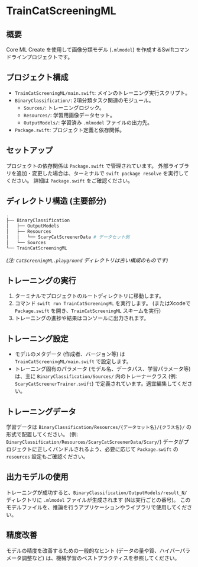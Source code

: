 # TrainCatScreeningML

## 概要

Core ML Create を使用して画像分類モデル (`.mlmodel`) を作成するSwiftコマンドラインプロジェクトです。

## プロジェクト構成

*   `TrainCatScreeningML/main.swift`: メインのトレーニング実行スクリプト。
*   `BinaryClassification/`: 2項分類タスク関連のモジュール。
    *   `Sources/`: トレーニングロジック。
    *   `Resources/`: 学習用画像データセット。
    *   `OutputModels/`: 学習済み `.mlmodel` ファイルの出力先。
*   `Package.swift`: プロジェクト定義と依存関係。

## セットアップ

プロジェクトの依存関係は `Package.swift` で管理されています。
外部ライブラリを追加・変更した場合は、ターミナルで `swift package resolve` を実行してください。
詳細は `Package.swift` をご確認ください。

## ディレクトリ構造 (主要部分)

```bash
.
├── BinaryClassification
│   ├── OutputModels
│   ├── Resources
│   │   └── ScaryCatScreenerData # データセット例
│   └── Sources
└── TrainCatScreeningML
```
*(注: `CatScreeningML.playground` ディレクトリは古い構成のものです)*

## トレーニングの実行

1.  ターミナルでプロジェクトのルートディレクトリに移動します。
2.  コマンド `swift run TrainCatScreeningML` を実行します。
    (またはXcodeで `Package.swift` を開き、`TrainCatScreeningML` スキームを実行)
3.  トレーニングの進捗や結果はコンソールに出力されます。

## トレーニング設定

*   モデルのメタデータ (作成者、バージョン等) は `TrainCatScreeningML/main.swift` で設定します。
*   トレーニング固有のパラメータ (モデル名、データパス、学習パラメータ等) は、主に `BinaryClassification/Sources/` 内のトレーナークラス (例: `ScaryCatScreenerTrainer.swift`) で定義されています。適宜編集してください。

## トレーニングデータ

学習データは `BinaryClassification/Resources/{データセット名}/{クラス名}/` の形式で配置してください。
(例: `BinaryClassification/Resources/ScaryCatScreenerData/Scary/`)
データがプロジェクトに正しくバンドルされるよう、必要に応じて `Package.swift` の `resources` 設定もご確認ください。

## 出力モデルの使用

トレーニングが成功すると、`BinaryClassification/OutputModels/result_N/` ディレクトリに `.mlmodel` ファイルが生成されます (Nは実行ごとの番号)。
このモデルファイルを、推論を行うアプリケーションやライブラリで使用してください。

## 精度改善

モデルの精度を改善するための一般的なヒント (データの量や質、ハイパーパラメータ調整など) は、機械学習のベストプラクティスを参照してください。